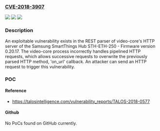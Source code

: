 ### [CVE-2018-3907](https://cve.mitre.org/cgi-bin/cvename.cgi?name=CVE-2018-3907)
![](https://img.shields.io/static/v1?label=Product&message=Samsung&color=blue)
![](https://img.shields.io/static/v1?label=Version&message=Samsung%20SmartThings%20Hub%20STH-ETH-250%20-%20Firmware%20version%200.20.17%20&color=brightgreen)
![](https://img.shields.io/static/v1?label=Vulnerability&message=HTTP%20Request%20Smuggling&color=brightgreen)

### Description

An exploitable vulnerability exists in the REST parser of video-core's HTTP server of the Samsung SmartThings Hub STH-ETH-250 - Firmware version 0.20.17. The video-core process incorrectly handles pipelined HTTP requests, which allows successive requests to overwrite the previously parsed HTTP method, 'on_url' callback. An attacker can send an HTTP request to trigger this vulnerability.

### POC

#### Reference
- https://talosintelligence.com/vulnerability_reports/TALOS-2018-0577

#### Github
No PoCs found on GitHub currently.

